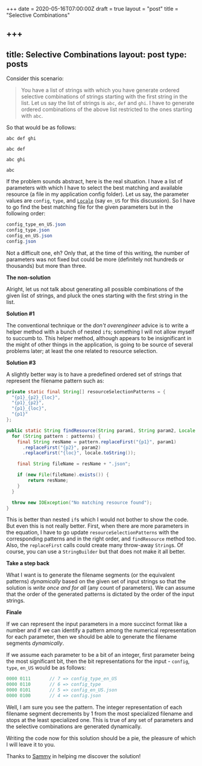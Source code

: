 +++
date = 2020-05-16T07:00:00Z
draft = true
layout = "post"
title = "Selective Combinations"

+++
---
title: Selective Combinations
layout: post
type: posts
---

Consider this scenario:

>You have a list of strings with which you have generate ordered selective combinations of strings starting with the first string in the list. Let us say the list of strings is `abc`, `def` and `ghi`. I have to generate ordered combinations of the above list restricted to the ones starting with `abc`.

So that would be as follows:

```
abc def ghi

abc def

abc ghi

abc
```

<!--more-->

If the problem sounds abstract, here is the real situation. <!--more--> I have a list of parameters with which I have to select the best matching and available resource (a file in my application config folder). Let us say, the parameter values are `config`, `type`, and [`Locale`]() (say `en_US` for this discussion). So I have to go find the best matching file for the given parameters but in the following order:

```java
config_type_en_US.json
config_type.json
config_en_US.json
config.json
```

Not a difficult one, eh? Only that, at the time of this writing, the number of parameters was not fixed but could be more (definitely not hundreds or thousands) but more than three.

**The non-solution**

Alright, let us not talk about generating all possible combinations of the given list of strings, and pluck the ones starting with the first string in the list.

**Solution #1**

The conventional technique or the _don't overengineer_ advice is to write a helper method with a bunch of nested `if`s; something I will not allow myself to succumb to. This helper method, although appears to be insignificant in the might of other things in the application, is going to be source of several problems later; at least the one related to resource selection.

**Solution #3**

A slightly better way is to have a predefined ordered set of strings that represent the filename pattern such as:

```java
private static final String[] resourceSelectionPatterns = {
  "{p1}_{p2}_{loc}",
  "{p1}_{p2}",
  "{p1}_{loc}",
  "{p1}"
};

public static String findResource(String param1, String param2, Locale locale) throws IOException {
  for (String pattern : patterns) {
    final String resName = pattern.replaceFirst("{p1}", param1)
      .replaceFirst("{p2}", param2)
      .replaceFirst("{loc}", locale.toString());

    final String fileName = resName + ".json";

    if (new File(fileName).exists()) {
        return resName;
    }
  }

  throw new IOException("No matching resource found");
}
```

This is better than nested `if`s which I would not bother to show the code. But even this is not really better. First, when there are more parameters in the equation, I have to go update `resourceSelectionPatterns` with the corresponding patterns and in the right order, and `findResource` method too. Also, the `replaceFirst` calls could create many throw-away `String`s. Of course, you can use a `StringBuilder` but that does not make it all better.

**Take a step back**

What I want is to generate the filename segments (or the equivalent patterns) _dynamically_ based on the given set of input strings so that the solution is _write once and for all_ (any count of parameters). We can assume that the order of the generated  patterns is dictated by the order of the input strings.

**Finale**

If we can represent the input parameters in a more succinct format like a number and if we can identify a pattern among the numerical representation for each parameter, then we should be able to generate the filename segments _dynamically_.

If we assume each parameter to be a bit of an integer, first parameter being the most significant bit, then the bit representations for the input - `config`, `type`, `en_US` would be as follows:

```java
0000 0111       // 7 => config_type_en_US
0000 0110       // 6 => config_type
0000 0101       // 5 => config_en_US.json
0000 0100       // 4 => config.json
```

Well, I am sure you see the pattern. The integer representation of each filename segment decrements by 1 from the most specialized filename and stops at the least specialized one. This is true of any set of parameters and the selective combinations are generated dynamically.

Writing the code now for this solution should be a pie, the pleasure of which I will leave it to you.

Thanks to [Sammy](https://www.linkedin.com/in/azhaguthasan) in helping me discover the solution!
